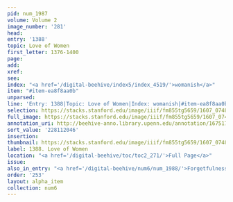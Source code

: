 ```yaml
---
pid: num_1987
volume: Volume 2
image_number: '281'
head:
entry: '1388'
topic: Love of Women
first_letter: 1376-1400
page:
add:
xref:
see:
index: "<a href='/digital-beehive/index5/index_4519/'>womanish</a>"
item: "#item-ea8f8aa0b"
unparsed:
line: 'Entry: 1388|Topic: Love of Women|Index: womanish|#item-ea8f8aa0b'
selection: https://stacks.stanford.edu/image/iiif/fm855tg5659/1607_0748/384,2046,2826,461/full/0/default.jpg
full_image: https://stacks.stanford.edu/image/iiif/fm855tg5659/1607_0748/full/full/0/default.jpg
annotation_uri: http://beehive-anno.library.upenn.edu/annotation/1675176994452
sort_value: '228112046'
insertion:
thumbnail: https://stacks.stanford.edu/image/iiif/fm855tg5659/1607_0748/384,2046,600,180/250,/0/default.jpg
label: 1388. Love of Women
location: "<a href='/digital-beehive/toc/toc2_271/'>Full Page</a>"
issue:
also_in_entry: "<a href='/digital-beehive/num6/num_1988/'>Forgetfulness</a>"
order: '253'
layout: alpha_item
collection: num6
---
```

